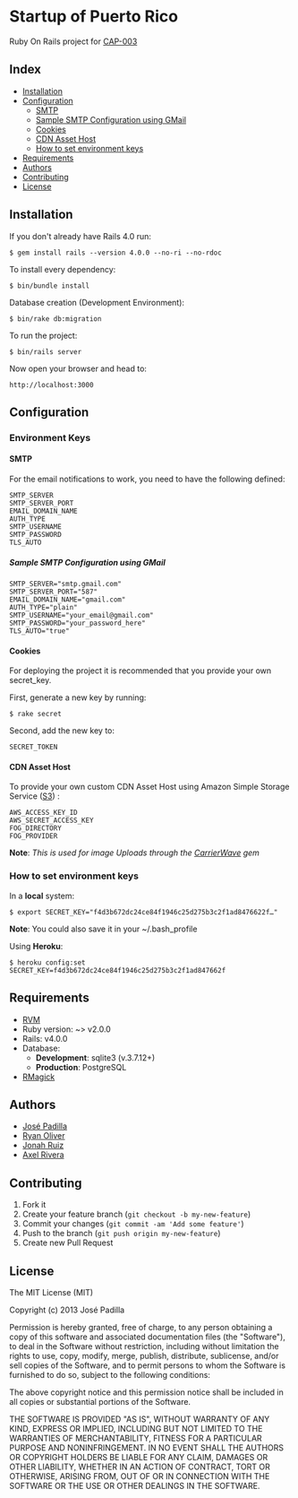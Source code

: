 # Startup of Puerto Rico

Ruby On Rails project for [CAP-003](https://github.com/SoPR/CAP/pull/3)

## Index

* [Installation](#installation)
* [Configuration](#configuration)
  - [SMTP](#smtp)
  - [Sample SMTP Configuration using GMail](#sample-smtp-configuration-using-gmail)
  - [Cookies](#cookies)
  - [CDN Asset Host](#cdn-asset-host)
  - [How to set environment keys](#how-to-set-environment-keys)
* [Requirements](#requirements)
* [Authors](#authors)
* [Contributing](#contributing)
* [License](#license)

Installation
---------------------

If you don't already have Rails 4.0 run:

    $ gem install rails --version 4.0.0 --no-ri --no-rdoc

To install every dependency:

    $ bin/bundle install

Database creation (Development Environment):

    $ bin/rake db:migration

To run the project:

    $ bin/rails server

Now open your browser and head to:

    http://localhost:3000
    
## Configuration
    
### Environment Keys
#### SMTP
For the email notifications to work, you need to have the following defined:
    
    SMTP_SERVER
    SMTP_SERVER_PORT
	EMAIL_DOMAIN_NAME
    AUTH_TYPE
    SMTP_USERNAME
	SMTP_PASSWORD
	TLS_AUTO
	
##### Sample SMTP Configuration using GMail

 	SMTP_SERVER="smtp.gmail.com"
    SMTP_SERVER_PORT="587"
	EMAIL_DOMAIN_NAME="gmail.com"
    AUTH_TYPE="plain"
    SMTP_USERNAME="your_email@gmail.com"
	SMTP_PASSWORD="your_password_here"
	TLS_AUTO="true"
	
#### Cookies
	
For deploying the project it is recommended that you provide your own secret_key.

First, generate a new key by running:

	$ rake secret
	
Second, add the new key to:

	SECRET_TOKEN
	

#### CDN Asset Host
	
To provide your own custom CDN Asset Host using Amazon Simple Storage Service ([S3](http://aws.amazon.com/s3/)) :


	AWS_ACCESS_KEY_ID
	AWS_SECRET_ACCESS_KEY
	FOG_DIRECTORY
	FOG_PROVIDER

**Note**: *This is used for image Uploads through the [CarrierWave](https://github.com/carrierwaveuploader/carrierwave) gem*


### How to set environment keys

In a **local** system:

	$ export SECRET_KEY="f4d3b672dc24ce84f1946c25d275b3c2f1ad8476622f…"
	
**Note**: You could also save it in your ~/.bash_profile

Using **Heroku**:

	$ heroku config:set SECRET_KEY=f4d3b672dc24ce84f1946c25d275b3c2f1ad847662f


## Requirements

  * [RVM](https://rvm.io/rvm/install)
  * Ruby version: ~> v2.0.0
  * Rails: v4.0.0
  * Database: 
  	* **Development**: sqlite3 (v.3.7.12+)
  	* **Production**: PostgreSQL
  * [RMagick](https://github.com/rmagick/rmagick)
  
## Authors
* [José Padilla](https://www.github.com/jpadilla)
* [Ryan Oliver](https://www.github.com/r23712)
* [Jonah Ruiz](https://www.github.com/jonahoffline)
* [Axel Rivera](https://www.github.com/riveralabs)
  
  
## Contributing

1. Fork it
2. Create your feature branch (`git checkout -b my-new-feature`)
3. Commit your changes (`git commit -am 'Add some feature'`)
4. Push to the branch (`git push origin my-new-feature`)
5. Create new Pull Request


## License
The MIT License (MIT)

Copyright (c) 2013 José Padilla

Permission is hereby granted, free of charge, to any person obtaining a copy of
this software and associated documentation files (the "Software"), to deal in
the Software without restriction, including without limitation the rights to
use, copy, modify, merge, publish, distribute, sublicense, and/or sell copies of
the Software, and to permit persons to whom the Software is furnished to do so,
subject to the following conditions:

The above copyright notice and this permission notice shall be included in all
copies or substantial portions of the Software.

THE SOFTWARE IS PROVIDED "AS IS", WITHOUT WARRANTY OF ANY KIND, EXPRESS OR
IMPLIED, INCLUDING BUT NOT LIMITED TO THE WARRANTIES OF MERCHANTABILITY, FITNESS
FOR A PARTICULAR PURPOSE AND NONINFRINGEMENT. IN NO EVENT SHALL THE AUTHORS OR
COPYRIGHT HOLDERS BE LIABLE FOR ANY CLAIM, DAMAGES OR OTHER LIABILITY, WHETHER
IN AN ACTION OF CONTRACT, TORT OR OTHERWISE, ARISING FROM, OUT OF OR IN
CONNECTION WITH THE SOFTWARE OR THE USE OR OTHER DEALINGS IN THE SOFTWARE.
  